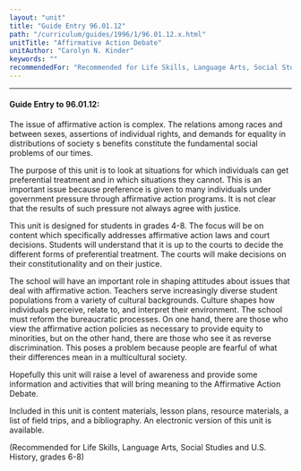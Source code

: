 ```yaml
---
layout: "unit"
title: "Guide Entry 96.01.12"
path: "/curriculum/guides/1996/1/96.01.12.x.html"
unitTitle: "Affirmative Action Debate"
unitAuthor: "Carolyn N. Kinder"
keywords: ""
recommendedFor: "Recommended for Life Skills, Language Arts, Social Studies and U.S. History, grades 6-8"
---
```

<body>
<hr/>
<h4>
Guide Entry to 96.01.12:
</h4>
The issue of affirmative action is complex. The relations among races and between sexes, assertions of individual rights, and demands for equality in distributions of society s benefits constitute the fundamental social problems of our times.
<p>
The purpose of this unit is to look at situations for which individuals can get preferential treatment and in which situations they cannot. This is an important issue because preference is given to many individuals under government pressure through affirmative action programs. It is not clear that the results of such pressure not always agree with justice.
</p>
<p>
This unit is designed for students in grades 4-8. The focus will be on content which specifically addresses affirmative action laws and court decisions. Students will understand that it is up to the courts to decide the different forms of preferential treatment. The courts will make decisions on their constitutionality and on their justice.
</p>
<p>
The school will have an important role in shaping attitudes about issues that deal with affirmative action. Teachers serve increasingly diverse student populations from a variety of cultural backgrounds. Culture shapes how individuals perceive, relate to, and interpret their environment. The school must reform the bureaucratic processes. On one hand, there are those who view the affirmative action policies as necessary to provide equity to minorities, but on the other hand, there are those who see it as reverse discrimination. This poses a problem because people are fearful of what their differences mean in a multicultural society.
</p>
<p>
Hopefully this unit will raise a level of awareness and provide some information and activities that will bring meaning to the Affirmative Action Debate.
</p>
<p>
Included in this unit is content materials, lesson plans, resource materials, a list of field trips, and a bibliography. An electronic version of this unit is available.
</p>
<p>
(Recommended for Life Skills, Language Arts, Social Studies and U.S. History, grades 6-8)
</p>
</body>